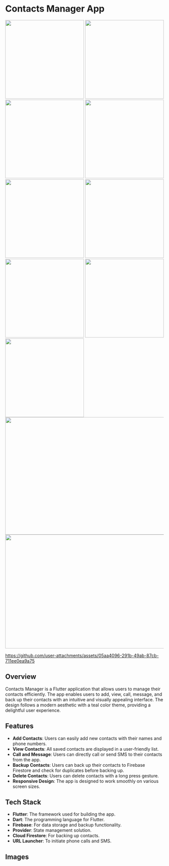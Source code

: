 # Contacts Manager App

<img src="https://github.com/user-attachments/assets/51e0066c-848f-4405-adbc-b3f11fe7dd6d" width="250">

<img src="https://github.com/user-attachments/assets/a8ce936a-3a7f-4713-9caf-644fb0ff9480" width="250">

<img src="https://github.com/user-attachments/assets/05995caf-8940-4e0e-a698-53be828359d1" width="250">

<img src="https://github.com/user-attachments/assets/f62f2df6-a251-49d2-8a96-93094a516f45" width="250">

<img src="https://github.com/user-attachments/assets/d0c6d850-d2e7-48e3-b0dc-e254d8877a28" width="250">

<img src="https://github.com/user-attachments/assets/7ab83d5a-47a8-47a7-af0b-adf06333cb3d" width="250">

<img src="https://github.com/user-attachments/assets/5dfa8b95-41fb-4104-a1fb-8efd21523c82" width="250">

<img src="https://github.com/user-attachments/assets/dcfde63d-3005-4e75-ac08-33f2b52a8fa7" width="250">

<img src="https://github.com/user-attachments/assets/ba7a7da2-2de1-44c5-a837-ec68a9a462c8" width="250">

<img src="https://github.com/user-attachments/assets/8cb3347a-d475-4af7-a671-0a345804f16c" width="1280" height="373">

<img src="https://github.com/user-attachments/assets/c02c19c6-ce42-4a10-85e5-f750fd260399" width="992" height="362">

https://github.com/user-attachments/assets/05aa4096-291b-49ab-87cb-711ee0ea9a75

## Overview

Contacts Manager is a Flutter application that allows users to manage their contacts efficiently. The app enables users to add, view, call, message, and back up their contacts with an intuitive and visually appealing interface. The design follows a modern aesthetic with a teal color theme, providing a delightful user experience.

## Features

- **Add Contacts**: Users can easily add new contacts with their names and phone numbers.
- **View Contacts**: All saved contacts are displayed in a user-friendly list.
- **Call and Message**: Users can directly call or send SMS to their contacts from the app.
- **Backup Contacts**: Users can back up their contacts to Firebase Firestore and check for duplicates before backing up.
- **Delete Contacts**: Users can delete contacts with a long press gesture.
- **Responsive Design**: The app is designed to work smoothly on various screen sizes.

## Tech Stack

- **Flutter**: The framework used for building the app.
- **Dart**: The programming language for Flutter.
- **Firebase**: For data storage and backup functionality.
- **Provider**: State management solution.
- **Cloud Firestore**: For backing up contacts.
- **URL Launcher**: To initiate phone calls and SMS.

## Images
